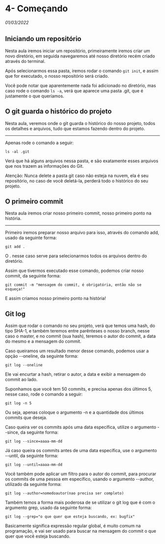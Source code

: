 # 4- Começando

###### 01/03/2022



## Iniciando um repositório
Nesta aula iremos iniciar um repositório, primeiramente iremos criar um novo diretório, em seguida navegaremos até nosso diretório recém criado através do terminal.

Após selecionarmos essa pasta, iremos rodar o comando `git init`, e assim que for executado, o nosso repositório será criado.

Você pode notar que aparentemente nada foi adicionado no diretório, mas caso rode o comando `ls -a`, verá que aparece uma pasta .git, que é justamente o que queríamos.



## O git guarda o histórico do projeto
Nesta aula, veremos onde o git guarda o histórico do nosso projeto, todos os detalhes e arquivos, tudo que estamos fazendo dentro do projeto.

------



Apenas rode o comando a seguir:

```
ls -al .git
```

Verá que há alguns arquivos nessa pasta, e são exatamente esses arquivos que nos trazem as informações do Git.

Atenção: Nunca delete a pasta git caso não esteja na nuvem, ela é seu repositório, no caso de você deletá-la, perderá todo o histórico do seu projeto.



## O primeiro commit
Nesta aula iremos criar nosso primeiro commit, nosso primeiro ponto na história.

------



Primeiro iremos preparar nosso arquivo para isso, através do comando add, usado da seguinte forma:

```
git add .
```

O . nesse caso serve para selecionarmos todos os arquivos dentro do diretório.

Assim que tivermos executado esse comando, podemos criar nosso commit, da seguinte forma:

```
git commit -m "mensagem do commit, é obrigatória, então não se esqueça!"
```

E assim criamos nosso primeiro ponto na história!



## Git log
Assim que rodar o comando no seu projeto, verá que temos uma hash, do tipo SHA-1, e também teremos entre parênteses o nosso branch, nesse caso o master, e no commit (sua hash), teremos o autor do commit, a data do mesmo e a mensagem do commit.

Caso queiramos um resultado menor desse comando, podemos usar a opção --oneline, da seguinte forma:

```
git log --oneline
```

Ele vai encurtar a hash, retirar o autor, a data e exibir a mensagem do commit ao lado.

Suponhamos que você tem 50 commits, e precisa apenas dos últimos 5, nesse caso, rode o comando a seguir:

```
git log -n 5
```

Ou seja, apenas coloque o argumento -n e a quantidade dos últimos commits que deseja.

Caso queira ver os commits após uma data específica, utilize o argumento --since, da seguinte forma:

```
git log --since=aaaa-mm-dd
```

Já caso queira os commits antes de uma data específica, use o argumento --until, da seguinte forma:

```
git log --until=aaaa-mm-dd
```

Você também pode aplicar um filtro para o autor do commit, para procurar os commits de uma pessoa em específico, usando o argumento --author, utilizado da seguinte forma:

```
git log --author=nomedoautor(nao precisa ser completo)
```

Também temos a forma mais poderosa de se utilizar o git log que é com o argumento grep, usado da seguinte forma:

```
git log --grep="o que quer que esteja buscando, ex: bugfix"
```

Basicamente significa expressão regular global, é muito comum na programação, e vai ser usado para buscar na mensagem do commit o que quer que você esteja buscando.